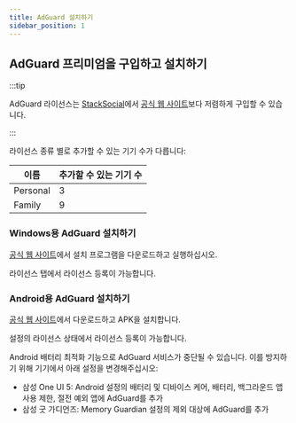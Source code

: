 ```yaml
---
title: AdGuard 설치하기
sidebar_position: 1
---
```


## AdGuard 프리미엄을 구입하고 설치하기

:::tip

AdGuard 라이선스는 [StackSocial](https://stacksocial.com/sales/adguard-family-plan-lifetime-subscription)에서 [공식 웹 사이트](https://adguard.com)보다 저렴하게 구입할 수 있습니다.

:::

라이선스 종류 별로 추가할 수 있는 기기 수가 다릅니다:

이름 | 추가할 수 있는 기기 수
--- | ---------------------
Personal | 3
Family | 9

### Windows용 AdGuard 설치하기

[공식 웹 사이트](https://adguard.com/ko/adguard-windows/overview.html)에서 설치 프로그램을 다운로드하고 실행하십시오.

라이선스 탭에서 라이선스 등록이 가능합니다.

### Android용 AdGuard 설치하기

[공식 웹 사이트](https://adguard.com/ko/adguard-android/overview.html)에서 다운로드하고 APK을 설치합니다.

설정의 라이선스 상태에서 라이선스 등록이 가능합니다.

Android 배터리 최적화 기능으로 AdGuard 서비스가 중단될 수 있습니다.
이를 방지하기 위해 기기에서 아래 설정을 변경해주십시오:

- 삼성 One UI 5: Android 설정의 배터리 및 디바이스 케어, 배터리, 백그라운드 앱 사용 제한, 절전 예외 앱에 AdGuard를 추가
- 삼성 굿 가디언즈: Memory Guardian 설정의 제외 대상에 AdGuard를 추가
